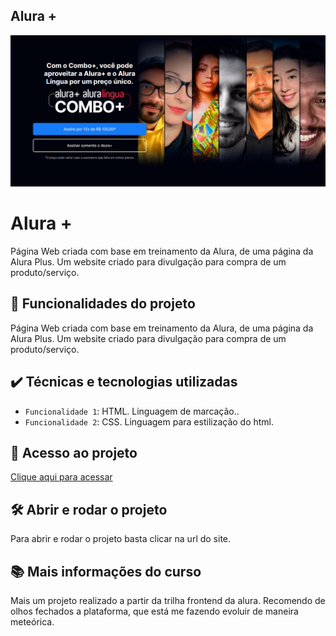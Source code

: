 ## Alura +

![Imagem Alura +](./assets/AluraPlus.png)
  
# Alura +

Página Web criada com base em treinamento da Alura, de uma página da Alura Plus. Um website criado para divulgação para compra de um produto/serviço.

## 🔨 Funcionalidades do projeto

Página Web criada com base em treinamento da Alura, de uma página da Alura Plus. Um website criado para divulgação para compra de um produto/serviço.

## ✔️ Técnicas e tecnologias utilizadas

- `Funcionalidade 1`: HTML. Linguagem de marcação..
- `Funcionalidade 2`: CSS. Linguagem para estilização do html.

## 📁 Acesso ao projeto

[Clique aqui para acessar](https://about-me-neon.vercel.app/index.html)

## 🛠️ Abrir e rodar o projeto

Para abrir e rodar o projeto basta clicar na url do site.

## 📚 Mais informações do curso

Mais um projeto realizado a partir da trilha frontend da alura. Recomendo de olhos fechados a plataforma, que está me fazendo evoluir de maneira meteórica.